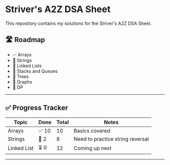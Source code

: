 # Striver's A2Z DSA Sheet

This repository contains my solutions for the Striver's A2Z DSA Sheet.

## 🛣️ Roadmap

- ✅ Arrays
- 🔲 Strings
- 🔲 Linked Lists
- 🔲 Stacks and Queues
- 🔲 Trees
- 🔲 Graphs
- 🔲 DP

---

## ✅ Progress Tracker

| Topic | Done | Total | Notes |
|-------|------|-------|-------|
| Arrays | ✅ 10 | 10 | Basics covered |
| Strings | 🔄 2 | 8 | Need to practice string reversal |
| Linked List | ⏳ 0 | 12 | Coming up next |

---



